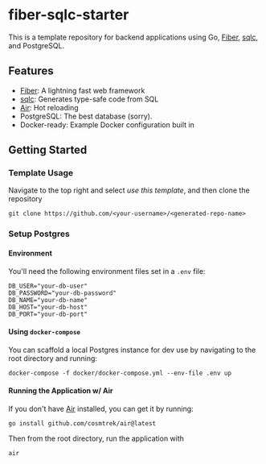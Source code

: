 # fiber-sqlc-starter
This is a template repository for backend applications using Go, [Fiber](https://gofiber.io/), [sqlc](https://sqlc.dev), and PostgreSQL.

## Features
* [Fiber](https://gofiber.io): A lightning fast web framework
* [sqlc](https://sqlc.dev): Generates type-safe code from SQL
* [Air](https://github.com/cosmtrek/air): Hot reloading
* PostgreSQL: The best database (sorry).
* Docker-ready: Example Docker configuration built in

## Getting Started
### Template Usage
Navigate to the top right and select *use this template*, and then clone the repository
```shell
git clone https://github.com/<your-username>/<generated-repo-name>
```
### Setup Postgres
#### Environment
You'll need the following environment files set in a `.env` file:
```shell
DB_USER="your-db-user"
DB_PASSWORD="your-db-password"
DB_NAME="your-db-name"
DB_HOST="your-db-host"
DB_PORT="your-db-port"
```
#### Using `docker-compose`
You can scaffold a local Postgres instance for dev use by navigating to the root directory and running:
```
docker-compose -f docker/docker-compose.yml --env-file .env up
```
#### Running the Application w/ Air
If you don't have [Air](https://github.com/cosmtrek/air) installed, you can get it by running:
```shell
go install github.com/cosmtrek/air@latest
```
Then from the root directory, run the application with
```shell
air
```
